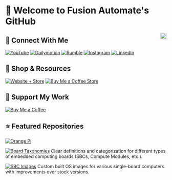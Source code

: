 
<!--
**papercodeIN/papercodeIN** is a ✨ _special_ ✨ repository because its `README.md` (this file) appears on your GitHub profile.

Here are some ideas to get you started:

- 🔭 I’m currently working on ...
- 🌱 I’m currently learning ...
- 👯 I’m looking to collaborate on ...
- 🤔 I’m looking for help with ...
- 💬 Ask me about ...
- 📫 How to reach me: ...
- 😄 Pronouns: ...
- ⚡ Fun fact: ...
-->



# 👋 Welcome to Fusion Automate's GitHub
<img align="right" src="https://visitor-badge.laobi.icu/badge?page_id=papercodeIN.papercodeIN" height="20" />

## 🔗 Connect With Me
[![YouTube](https://img.shields.io/badge/YouTube-FusionAutomate-red?style=flat&logo=youtube)](https://www.youtube.com/@Fusion_Automate)
[![Dailymotion](https://img.shields.io/badge/Dailymotion-FusionAutomate-red?style=flat&logo=dailymotion)](https://www.dailymotion.com/fusionautomate)
[![Rumble](https://img.shields.io/badge/Rumble-FusionAutomate-red?style=flat&logo=rumble)](http://rumble.com/c/Fusion_Automate)
[![Instagram](https://img.shields.io/badge/Instagram-FusionAutomate-purple?style=flat&logo=instagram)](https://instagram.com/fusion_automate)
[![LinkedIn](https://img.shields.io/badge/LinkdIn-FusionAutomate-purple?style=flat)](https://www.linkedin.com/company/fusion-automate/)


## 🛒 Shop & Resources
[![Website + Store](https://img.shields.io/badge/Website-Visit_Website-blue?style=flat)](https://fusionautomate.in/)
[![Buy Me a Coffee Store](https://img.shields.io/badge/Buy_Me_a_Coffee-Visit_Store-blue?style=flat&logo=buymeacoffee)](https://buymeacoffee.com/pylin/extras)

## 💖 Support My Work
[![Buy Me a Coffee](https://img.shields.io/badge/Buy_Me_a_Coffee-Donate-blue?style=flat&logo=buymeacoffee)](https://buymeacoffee.com/pylin/)
<!-- [![PayPal](https://img.shields.io/badge/PayPal-Donate-blue?style=flat&logo=paypal)](https://paypal.me/PlatimaCash) -->
<!-- [![Patreon](https://img.shields.io/badge/Patreon-Support_My_Work-f96854?style=flat&logo=patreon)](https://patreon.com/platima) -->
<!-- [![GitHub Sponsors](https://img.shields.io/badge/GitHub_Sponsors-Platima-4078c0?style=flat&logo=github)](https://github.com/sponsors/platima) -->


## ⭐ Featured Repositories
[![Orange Pi](https://img.shields.io/badge/Enhanced_Braindump_Format-EBF-brightgreen?style=flat)](https://github.com/papercodeIN/OrangePi)

[![Board Taxonomies](https://img.shields.io/badge/Board_Taxonomies-Documentation-blue?style=flat)](https://github.com/platima/Board-Taxonomies) Clear definitions and categorization for different types of embedded computing boards (SBCs, Compute Modules, etc.).

[![SBC Images](https://img.shields.io/badge/SBC_Images-Custom_Builds-orange?style=flat)](https://github.com/platima/SBC-Images) Custom built OS images for various single-board computers with improvements over stock versions.

<!-- [![Link Tree](https://img.shields.io/badge/LinkTree-Check_Rankings-yellow?style=flat&logo=stackexchange)](https://sbctierlist.com) -->

<!-- [![YouTube Food](https://img.shields.io/badge/YouTube-Platima-red?style=flat&logo=youtube)](https://youtube.com/@platima)
[![Instagram](https://img.shields.io/badge/Instagram-FusionAutomate-purple?style=flat&logo=instagram)](https://www.instagram.com/platimatinkers)
[![Reddit](https://img.shields.io/badge/Reddit-r/FusionAutomate-orange?style=flat&logo=reddit)](https://www.reddit.com/r/Platima/) -->


<!-- ## About Me
Aussie, late 30's, having fun and loving life whilst tinkering with food and technology, sometimes making videos and selling spare product via my online SBC & electronics shop.

I create content focused on single-board computers, electronics, and tinkering projects. Here you'll find repositories related to my various projects, tutorials, and experimental builds.

My 2nd YouTube channel is mostly about cooking and kitchen appliances.


## 💖 Support My Work
[![PayPal](https://img.shields.io/badge/PayPal-Donate-blue?style=flat&logo=paypal)](https://paypal.me/PlatimaCash)
[![Patreon](https://img.shields.io/badge/Patreon-Support_My_Work-f96854?style=flat&logo=patreon)](https://patreon.com/platima)
[![GitHub Sponsors](https://img.shields.io/badge/GitHub_Sponsors-Platima-4078c0?style=flat&logo=github)](https://github.com/sponsors/platima)

## 🛒 Shop & Resources
[![Shop](https://img.shields.io/badge/SBC_&_EE_Shop-Visit_Store-blue?style=flat&logo=shopify)](https://shop.plati.ma)
[![SBC Tier List](https://img.shields.io/badge/SBC_Tier_List-Check_Rankings-yellow?style=flat&logo=stackexchange)](https://sbctierlist.com)

## 🔧 Technologies & Tools
![](https://img.shields.io/badge/OS-Linux_Mint_Mate-informational?style=flat&logo=linuxmint)
![](https://img.shields.io/badge/Editor-Vim-informational?style=flat&logo=vim)
![](https://img.shields.io/badge/Shell-bash-informational?style=flat&logo=gnubash)
![](https://img.shields.io/badge/SBC-All_of_Them-informational?style=flat&logo=raspberrypi)
![](https://img.shields.io/badge/Code-JavaScript-informational?style=flat&logo=javascript)
![](https://img.shields.io/badge/Code-C-informational?style=flat&logo=c)

## 📊 GitHub Stats
![](https://github-readme-stats.vercel.app/api/top-langs/?username=platima&theme=radical&langs_count=3)
![](https://github-readme-stats.vercel.app/api?username=platima&show_icons=true&line_height=27&theme=radical)

## ⭐ Featured Repositories
[![Enhanced Braindump Format](https://img.shields.io/badge/Enhanced_Braindump_Format-EBF-brightgreen?style=flat)](https://github.com/platima/enhanced-braindump-format) A compact, machine-optimized format for efficient context transfer between AI assistant conversations.

[![Board Taxonomies](https://img.shields.io/badge/Board_Taxonomies-Documentation-blue?style=flat)](https://github.com/platima/Board-Taxonomies) Clear definitions and categorization for different types of embedded computing boards (SBCs, Compute Modules, etc.).

[![SBC Images](https://img.shields.io/badge/SBC_Images-Custom_Builds-orange?style=flat)](https://github.com/platima/SBC-Images) Custom built OS images for various single-board computers with improvements over stock versions.

---

💬 **Want to collaborate or have questions?** Feel free to reach out on any of my social platforms! -->
